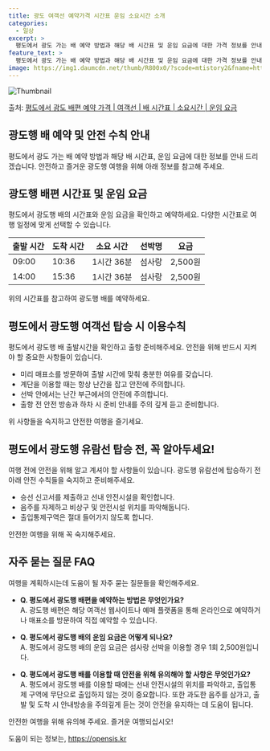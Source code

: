 ```yaml
---
title: 광도 여객선 예약가격 시간표 운임 소요시간 소개
categories:
  - 일상
excerpt: >
  평도에서 광도 가는 배 예약 방법과 해당 배 시간표 및 운임 요금에 대한 가격 정보를 안내 드리겠습니다. 안전하고 재밋는 광도행 여행을 위해 아래 정보 참고하시기 바랍니다. 광도행 배편 예약하기 👈 클릭평도에서 광도행 배 시간표출발 시간도착 시간소요 시간선박명요금09:0010:361시간 36분섬사랑2,500원14:0015:361시간 36분섬사랑2,500원광도행 배편 예약하기 👈 클릭평도에서 광도행 여객선 탑승 시 이용수칙평도에서 광도행 배 출항시간을 반드시 확인하고 출항 준비를 합니다. 중요한 내용 미리 매표소를 방문하여 출항 시간에 맞춰 충분한 여유를 갖습니다. 선박에 탑승할 때는 내리는 사람들을 기다렸다 탑승합니다. 중요한 내용 계단을 이용할 때는 항상 난간을 잡고 안전에 주의합니다. 선박 안에서는 ..
feature_text: >
  평도에서 광도 가는 배 예약 방법과 해당 배 시간표 및 운임 요금에 대한 가격 정보를 안내 드리겠습니다. 안전하고 재밋는 광도행 여행을 위해 아래 정보 참고하시기 바랍니다. 광도행 배편 예약하기 👈 클릭평도에서 광도행 배 시간표출발 시간도착 시간소요 시간선박명요금09:0010:361시간 36분섬사랑2,500원14:0015:361시간 36분섬사랑2,500원광도행 배편 예약하기 👈 클릭평도에서 광도행 여객선 탑승 시 이용수칙평도에서 광도행 배 출항시간을 반드시 확인하고 출항 준비를 합니다. 중요한 내용 미리 매표소를 방문하여 출항 시간에 맞춰 충분한 여유를 갖습니다. 선박에 탑승할 때는 내리는 사람들을 기다렸다 탑승합니다. 중요한 내용 계단을 이용할 때는 항상 난간을 잡고 안전에 주의합니다. 선박 안에서는 ..
image: https://img1.daumcdn.net/thumb/R800x0/?scode=mtistory2&fname=https%3A%2F%2Fblog.kakaocdn.net%2Fdn%2Fbx1tci%2FbtsHA3htOrU%2FA9q48v95PAjRsWLI6YvVRk%2Fimg.webp
---
```


![Thumbnail](https://img1.daumcdn.net/thumb/R800x0/?scode=mtistory2&fname=https%3A%2F%2Fblog.kakaocdn.net%2Fdn%2Fbx1tci%2FbtsHA3htOrU%2FA9q48v95PAjRsWLI6YvVRk%2Fimg.webp)

<p>출처: <a href="https://opensis.kr/entry/%ED%8F%89%EB%8F%84%EC%97%90%EC%84%9C-%EA%B4%91%EB%8F%84-%EB%B0%B0%ED%8E%B8-%EC%98%88%EC%95%BD-%EA%B0%80%EA%B2%A9-%EC%97%AC%EA%B0%9D%EC%84%A0-%EB%B0%B0-%EC%8B%9C%EA%B0%84%ED%91%9C-%EC%86%8C%EC%9A%94%EC%8B%9C%EA%B0%84-%EC%9A%B4%EC%9E%84-%EC%9A%94%EA%B8%88" rel="dofollow">평도에서 광도 배편 예약 가격 | 여객선 | 배 시간표 | 소요시간 | 운임 요금</a> </p>

## 광도행 배 예약 및 안전 수칙 안내

평도에서 광도 가는 배 예약 방법과 해당 배 시간표, 운임 요금에 대한 정보를 안내 드리겠습니다. 안전하고 즐거운 광도행 여행을 위해 아래
정보를 참고해 주세요.

## **광도행 배편 시간표 및 운임 요금**

평도에서 광도행 배의 시간표와 운임 요금을 확인하고 예약하세요. 다양한 시간표로 여행 일정에 맞게 선택할 수 있습니다.

**출발 시간** | **도착 시간** | **소요 시간** | **선박명** | **요금**  
---|---|---|---|---  
09:00 | 10:36 | 1시간 36분 | 섬사랑 | 2,500원  
14:00 | 15:36 | 1시간 36분 | 섬사랑 | 2,500원  
  
위의 시간표를 참고하여 광도행 배를 예약하세요.

## **평도에서 광도행 여객선 탑승 시 이용수칙**

평도에서 광도행 배 출발시간을 확인하고 출항 준비해주세요. 안전을 위해 반드시 지켜야 할 중요한 사항들이 있습니다.

  * 미리 매표소를 방문하여 출발 시간에 맞춰 충분한 여유를 갖습니다.
  * 계단을 이용할 때는 항상 난간을 잡고 안전에 주의합니다.
  * 선박 안에서는 난간 부근에서의 안전에 주의합니다.
  * 출항 전 안전 방송과 하차 시 준비 안내를 주의 깊게 듣고 준비합니다.

위 사항들을 숙지하고 안전한 여행을 즐기세요.

## **평도에서 광도행 유람선 탑승 전, 꼭 알아두세요!**

여행 전에 안전을 위해 알고 계셔야 할 사항들이 있습니다. 광도행 유람선에 탑승하기 전 아래 안전 수칙들을 숙지하고 준비해주세요.

  * 승선 신고서를 제출하고 선내 안전시설을 확인합니다. 
  * 음주를 자제하고 비상구 및 안전시설 위치를 파악해둡니다. 
  * 출입통제구역은 절대 들어가지 않도록 합니다. 

안전한 여행을 위해 꼭 숙지해주세요.

## **자주 묻는 질문 FAQ**

여행을 계획하시는데 도움이 될 자주 묻는 질문들을 확인해주세요.

  * **Q. 평도에서 광도행 배편을 예약하는 방법은 무엇인가요?**  
A. 광도행 배편은 해당 여객선 웹사이트나 예매 플랫폼을 통해 온라인으로 예약하거나 매표소를 방문하여 직접 예약할 수 있습니다.

  * **Q. 평도에서 광도행 배의 운임 요금은 어떻게 되나요?**  
A. 평도에서 광도행 배의 운임 요금은 섬사랑 선박을 이용할 경우 1회 2,500원입니다.

  * **Q. 평도에서 광도행 배를 이용할 때 안전을 위해 유의해야 할 사항은 무엇인가요?**  
A. 평도에서 광도행 배를 이용할 때에는 선내 안전시설의 위치를 파악하고, 출입통제 구역에 무단으로 출입하지 않는 것이 중요합니다. 또한
과도한 음주를 삼가고, 출발 및 도착 시 안내방송을 주의깊게 듣는 것이 안전을 유지하는 데 도움이 됩니다.

안전한 여행을 위해 유의해 주세요. 즐거운 여행되십시오!



 

도움이 되는 정보는, <a href="https://opensis.kr" rel="dofollow">https://opensis.kr</a>


